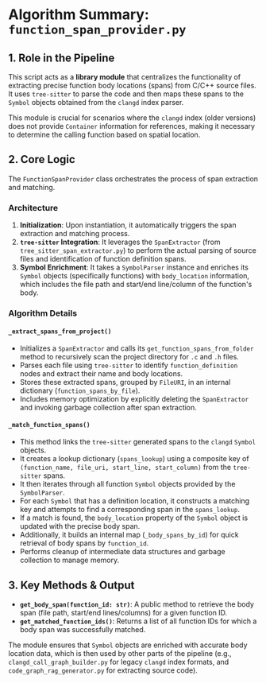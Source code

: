 # Algorithm Summary: `function_span_provider.py`

## 1. Role in the Pipeline

This script acts as a **library module** that centralizes the functionality of extracting precise function body locations (spans) from C/C++ source files. It uses `tree-sitter` to parse the code and then maps these spans to the `Symbol` objects obtained from the `clangd` index parser.

This module is crucial for scenarios where the `clangd` index (older versions) does not provide `Container` information for references, making it necessary to determine the calling function based on spatial location.

## 2. Core Logic

The `FunctionSpanProvider` class orchestrates the process of span extraction and matching.

### Architecture

1.  **Initialization**: Upon instantiation, it automatically triggers the span extraction and matching process.
2.  **`tree-sitter` Integration**: It leverages the `SpanExtractor` (from `tree_sitter_span_extractor.py`) to perform the actual parsing of source files and identification of function definition spans.
3.  **Symbol Enrichment**: It takes a `SymbolParser` instance and enriches its `Symbol` objects (specifically functions) with `body_location` information, which includes the file path and start/end line/column of the function's body.

### Algorithm Details

#### `_extract_spans_from_project()`

-   Initializes a `SpanExtractor` and calls its `get_function_spans_from_folder` method to recursively scan the project directory for `.c` and `.h` files.
-   Parses each file using `tree-sitter` to identify `function_definition` nodes and extract their name and body locations.
-   Stores these extracted spans, grouped by `FileURI`, in an internal dictionary (`function_spans_by_file`).
-   Includes memory optimization by explicitly deleting the `SpanExtractor` and invoking garbage collection after span extraction.

#### `_match_function_spans()`

-   This method links the `tree-sitter` generated spans to the `clangd` `Symbol` objects.
-   It creates a lookup dictionary (`spans_lookup`) using a composite key of `(function_name, file_uri, start_line, start_column)` from the `tree-sitter` spans.
-   It then iterates through all function `Symbol` objects provided by the `SymbolParser`.
-   For each `Symbol` that has a definition location, it constructs a matching key and attempts to find a corresponding span in the `spans_lookup`.
-   If a match is found, the `body_location` property of the `Symbol` object is updated with the precise body span.
-   Additionally, it builds an internal map (`_body_spans_by_id`) for quick retrieval of body spans by `function_id`.
-   Performs cleanup of intermediate data structures and garbage collection to manage memory.

## 3. Key Methods & Output

-   **`get_body_span(function_id: str)`**: A public method to retrieve the body span (file path, start/end lines/columns) for a given function ID.
-   **`get_matched_function_ids()`**: Returns a list of all function IDs for which a body span was successfully matched.

The module ensures that `Symbol` objects are enriched with accurate body location data, which is then used by other parts of the pipeline (e.g., `clangd_call_graph_builder.py` for legacy `clangd` index formats, and `code_graph_rag_generator.py` for extracting source code).